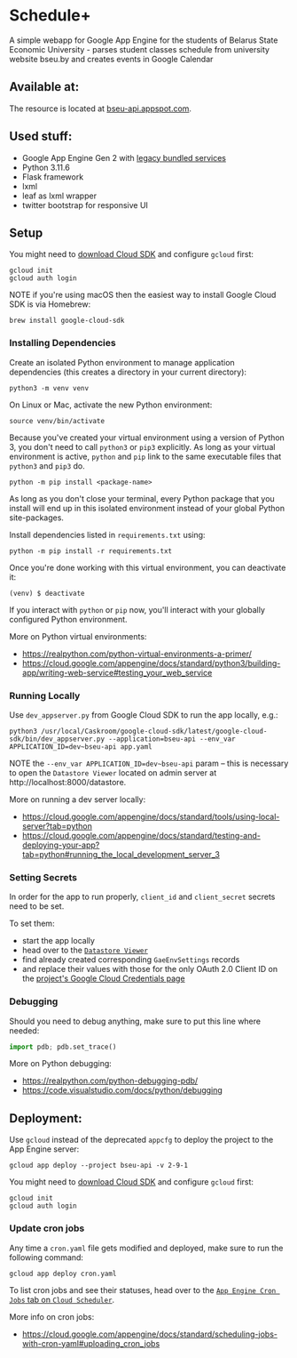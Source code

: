 # Schedule+

A simple webapp for Google App Engine for the students of Belarus State Economic University - parses student classes schedule from university website bseu.by and creates events in Google Calendar

## Available at:

The resource is located at [bseu-api.appspot.com](https://bseu-api.appspot.com/).

## Used stuff:

* Google App Engine Gen 2 with [legacy bundled services](https://pypi.org/project/appengine-python-standard/)
* Python 3.11.6
* Flask framework
* lxml
* leaf as lxml wrapper
* twitter bootstrap for responsive UI

## Setup

You might need to [download Cloud SDK](https://cloud.google.com/sdk/docs/install) and configure `gcloud` first:

    gcloud init
    gcloud auth login

NOTE if you're using macOS then the easiest way to install Google Cloud SDK is via Homebrew:

    brew install google-cloud-sdk

### Installing Dependencies

Create an isolated Python environment to manage application dependencies (this creates a directory in your current directory):

    python3 -m venv venv

On Linux or Mac, activate the new Python environment:

    source venv/bin/activate

Because you've created your virtual environment using a version of Python 3, you don't need to call `python3` or `pip3` explicitly.
As long as your virtual environment is active, `python` and `pip` link to the same executable files that `python3` and `pip3` do.

    python -m pip install <package-name>

As long as you don't close your terminal, every Python package that you install will end up in this isolated environment instead of your global Python site-packages.

Install dependencies listed in `requirements.txt` using:

    python -m pip install -r requirements.txt

Once you're done working with this virtual environment, you can deactivate it:

    (venv) $ deactivate

If you interact with `python` or `pip` now, you'll interact with your globally configured Python environment.

More on Python virtual environments:

* https://realpython.com/python-virtual-environments-a-primer/
* https://cloud.google.com/appengine/docs/standard/python3/building-app/writing-web-service#testing_your_web_service

### Running Locally

Use `dev_appserver.py` from Google Cloud SDK to run the app locally, e.g.:

    python3 /usr/local/Caskroom/google-cloud-sdk/latest/google-cloud-sdk/bin/dev_appserver.py --application=bseu-api --env_var APPLICATION_ID=dev~bseu-api app.yaml

NOTE the `--env_var APPLICATION_ID=dev~bseu-api` param – this is necessary to open the `Datastore Viewer` located on admin server at http://localhost:8000/datastore.

More on running a dev server locally:

* https://cloud.google.com/appengine/docs/standard/tools/using-local-server?tab=python
* https://cloud.google.com/appengine/docs/standard/testing-and-deploying-your-app?tab=python#running_the_local_development_server_3

### Setting Secrets

In order for the app to run properly, `client_id` and `client_secret` secrets need to be set.

To set them:

* start the app locally
* head over to the [`Datastore Viewer`](http://localhost:8000/datastore)
* find already created corresponding `GaeEnvSettings` records
* and replace their values with those for the only OAuth 2.0 Client ID on the [project's Google Cloud Credentials page](https://console.cloud.google.com/apis/credentials?project=bseu-api)

### Debugging

Should you need to debug anything, make sure to put this line where needed:

```python
import pdb; pdb.set_trace()
```

More on Python debugging:

* https://realpython.com/python-debugging-pdb/
* https://code.visualstudio.com/docs/python/debugging

## Deployment:

Use `gcloud` instead of the deprecated `appcfg` to deploy the project to the App Engine server:

    gcloud app deploy --project bseu-api -v 2-9-1

You might need to [download Cloud SDK](https://cloud.google.com/sdk/docs/install) and configure `gcloud` first:

    gcloud init
    gcloud auth login

### Update cron jobs

Any time a `cron.yaml` file gets modified and deployed, make sure to run the following command:

    gcloud app deploy cron.yaml

To list cron jobs and see their statuses, head over to the [`App Engine Cron Jobs` tab on `Cloud Scheduler`](https://console.cloud.google.com/cloudscheduler?project=bseu-api).

More info on cron jobs:

* https://cloud.google.com/appengine/docs/standard/scheduling-jobs-with-cron-yaml#uploading_cron_jobs
